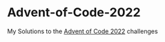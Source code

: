 # Advent-of-Code-2022
My Solutions to the [Advent of Code 2022](https://adventofcode.com) challenges
